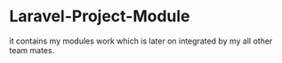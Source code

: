 # Laravel-Project-Module
it contains my modules work which is later on integrated by my all other team mates.
